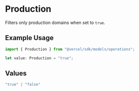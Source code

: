 # Production

Filters only production domains when set to `true`.

## Example Usage

```typescript
import { Production } from "@vercel/sdk/models/operations";

let value: Production = "true";
```

## Values

```typescript
"true" | "false"
```